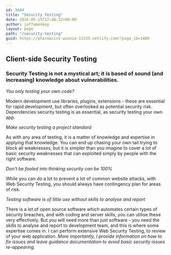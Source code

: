 ```yaml
---
id: 3444
title: "Security Testing"
date: 2016-05-15T17:48:12+00:00
author: jaffamonkey
layout: page
path: "/security-testing"
guid: https://pharmacist-winnie-11535.netlify.com/?page_id=1480
---
```


<!--Security Testing is not a mystical art.  Well, it can be at a real hacker level ...-->

<section class="text-left">
  <div class="container">
    <div class="row">
      <div class="col-lg-12">
      
<h2 class="section-heading">Client-side Security Testing</h2>

<h3>Security Testing is not a mystical art; it is based of sound (and increasing) knowledge about vulnerabilities.</h3>

_You only testing your own code?_

Modern development use libraries, plugins, extensions - these are essential for rapid development, but often overlooked as potential security risk. Dependencies security testing is as essential, as security testing your own app. 

_Make security testing a project standard_

As with any area of testing, it is a matter of knowledge and expertise in applying that knowledge. You can end up chasing your own tail trying to block all weaknesses, but it is simpler than you imagine to cover a lot of basic security weaknesses that can exploited simply by people with the right software. 

_Don't be fooled into thinking security can be 100%_

While you can do a lot to prevent a lot of common website attacks, with Web Security Testing, you should always have contingency plan for areas of risk. 

_Testing software is of little use without skills to analyse and report_

There is a lot of open source software which automates certain types of security breaches, and with coding and server skills, you can utilise these very effectively. But you will need more than just software - you need the skills to analyse and report to development team, and this is where some expertise comes in. I can perform extensive Web Security Testing, to review of your web application. _More importantly, I provide information on how to fix issues and leave guidance documentation to avoid basic security issues re-appearing._
      </div>
    </div>
  </div>
</section>